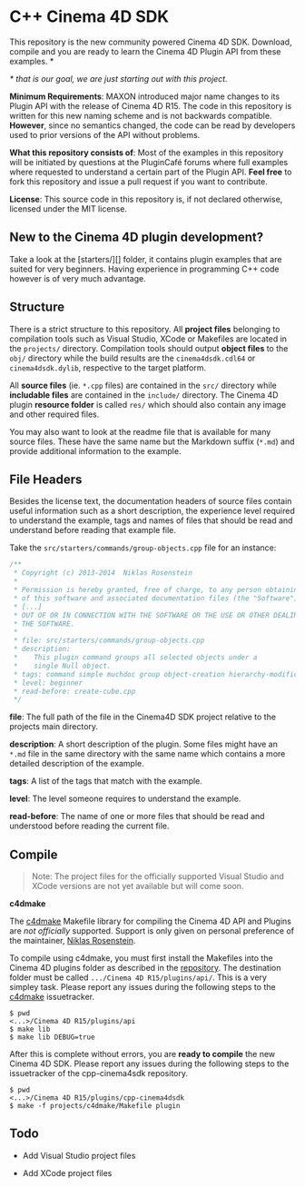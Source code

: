 # C++ Cinema 4D SDK

This repository is the new community powered Cinema 4D SDK. Download,
compile and you are ready to learn the Cinema 4D Plugin API from these
examples. \*

_\* that is our goal, we are just starting out with this project._

__Minimum Requirements__: MAXON introduced major name changes to its
Plugin API with the release of Cinema 4D R15. The code in this
repository is written for this new naming scheme and is not backwards
compatible. __However__, since no semantics changed, the code can
be read by developers used to prior versions of the API without
problems.

__What this repository consists of__: Most of the examples in this
repository will be initiated by questions at the PluginCafé forums
where full examples where requested to understand a certain part of
the Plugin API. __Feel free__ to fork this repository and issue a pull
request if you want to contribute.

__License__: This source code in this repository is, if not declared
otherwise, licensed under the MIT license.

## New to the Cinema 4D plugin development?

Take a look at the [starters/][] folder, it contains plugin examples
that are suited for very beginners. Having experience in programming
C++ code however is of very much advantage.

## Structure

There is a strict structure to this repository. All __project files__
belonging to compilation tools such as Visual Studio, XCode or
Makefiles are located in the `projects/` directory. Compilation tools
should output __object files__ to the `obj/` directory while the build
results are the `cinema4dsdk.cdl64` or `cinema4dsdk.dylib`, respective
to the target platform.

All __source files__ (ie. `*.cpp` files) are contained in the `src/`
directory while __includable files__ are contained in the `include/`
directory. The Cinema 4D plugin __resource folder__ is called `res/`
which should also contain any image and other required files.

You may also want to look at the readme file that is available for
many source files. These have the same name but the Markdown suffix
(`*.md`) and provide additional information to the example.

## File Headers

Besides the license text, the documentation headers of source files
contain useful information such as a short description, the experience
level required to understand the example, tags and names of files that
should be read and understand before reading that example file.

Take the `src/starters/commands/group-objects.cpp` file for an instance:

```cpp
/**
 * Copyright (c) 2013-2014  Niklas Rosenstein
 *
 * Permission is hereby granted, free of charge, to any person obtaining a copy
 * of this software and associated documentation files (the "Software"), to deal
 * [...]
 * OUT OF OR IN CONNECTION WITH THE SOFTWARE OR THE USE OR OTHER DEALINGS IN
 * THE SOFTWARE.
 *
 * file: src/starters/commands/group-objects.cpp
 * description:
 *    This plugin command groups all selected objects under a
 *    single Null object.
 * tags: command simple muchdoc group object-creation hierarchy-modifications
 * level: beginner
 * read-before: create-cube.cpp
 */
```

__file__: The full path of the file in the Cinema4D SDK project relative
to the projects main directory.

__description__: A short description of the plugin. Some files might have
an `*.md` file in the same directory with the same name which contains a
more detailed description of the example.

__tags__: A list of the tags that match with the example.

__level__: The level someone requires to understand the example.

__read-before__: The name of one or more files that should be read and
understood before reading the current file.

## Compile

> Note: The project files for the officially supported Visual Studio
> and XCode versions are not yet available but will come soon.

__c4dmake__

The [c4dmake][] Makefile library for compiling the Cinema 4D API and
Plugins are *not officially* supported. Support is only given on personal
preference of the maintainer, [Niklas Rosenstein](https://github.com/NiklasRosenstein).

To compile using c4dmake, you must first install the Makefiles into
the Cinema 4D plugins folder as described in the [repository][c4dmake]. The
destination folder must be called `.../Cinema 4D R15/plugins/api/`. This is
a very simpley task. Please report any issues during the following steps to
the [c4dmake][] issuetracker.

    $ pwd
    <...>/Cinema 4D R15/plugins/api
    $ make lib
    $ make lib DEBUG=true

After this is complete without errors, you are __ready to compile__ the new
Cinema 4D SDK. Please report any issues during the following steps to the
issuetracker of the cpp-cinema4sdk repository.

    $ pwd
    <...>/Cinema 4D R15/plugins/cpp-cinema4dsdk
    $ make -f projects/c4dmake/Makefile plugin

## Todo

- Add Visual Studio project files
- Add XCode project files


  [c4dmake]: https://github.com/nr-tools/c4dmake
